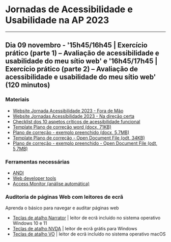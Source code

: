 # Jornadas de Acessibilidade e Usabilidade na AP 2023

<hr>

## Dia 09 novembro - '15h45/16h45 \| Exercício prático (parte 1) – Avaliação de acessibilidade e usabilidade do meu sítio web' e '16h45/17h45 \| Exercício prático (parte 2) – Avaliação de acessibilidade e usabilidade do meu sítio web' (120 minutos)

### Materiais
-  [Website Jornada Acessibilidade 2023 - Fora de Mão](https://amagovpt.github.io/a11yfm/exercicio/original/index.html)
-  [Website Jornadas Acessibilidade 2023 - Na direção certa](https://amagovpt.github.io/a11yfm/exercicio/corrigido/index.html)
-  [Checklist dos 10 aspetos críticos de acessibilidade funcional](checklist-10aspetos.html)
-  [Template Plano de correção word (docx, 71KB)](ficheiros/template-plano-correcao.docx)
-  [Plano de correção - exemplo preenchido (docx, 5,7MB)](plano-de-correcao-exemplo-preenchido.docx)
-  [Template Plano de correção - Open Document File (odt, 34KB)](template-plano-correcao-odt.odt)
-  [Plano de correção - exemplo preenchido - Open Document File (odt, 5,7MB)](plano-de-correcao-exemplo-preenchido-odt.odt)


### Ferramentas necessárias
- [ANDI](https://www.ssa.gov/accessibility/andi/help/install.html)
- [Web developer tools](https://chrome.google.com/webstore/detail/web-developer/bfbameneiokkgbdmiekhjnmfkcnldhhm)
- [Access Monitor (análise automática)](https://accessmonitor.acessibilidade.gov.pt/)

### Auditoria de páginas Web com leitores de ecrã

Aprenda o básico para navegar e auditar páginas web

- [Teclas de atalho Narrator](narrador.md) \| leitor de ecrã incluído no sistema operativo Windows 10 e 11
- [Teclas de atalho NVDA](nvda.md) \| leitor de ecrã grátis para Windows
- [Teclas de atalho VO](vo.md) \| leitor de ecrã incluído no sistema operativo macOS
